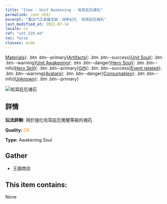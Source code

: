 ```yaml
---
title: "Item - Unit Awakening - 哈耳庇厄魂石"
permalink: /unt_329/
excerpt: "魔法门之英雄无敌：战争纪元  哈耳庇厄魂石"
last_modified_at: 2021-07-14
locale: cn
ref: "unt_329.md"
toc: false
classes: wide
---
```

 [Materials](/ItemsCN/){: .btn .btn--primary}[Artifacts](/ItemsCN/Artifacts/){: .btn .btn--success}[Unit Soul](/ItemsCN/UnitSoul/){: .btn .btn--warning}[Unit Awakening](/ItemsCN/UnitAwakening/){: .btn .btn--danger}[Hero Soul](/ItemsCN/HeroSoul/){: .btn .btn--info}[Hero Skill](/ItemsCN/HeroSkill/){: .btn .btn--primary}[Gift](/ItemsCN/Gift/){: .btn .btn--success}[Event related](/ItemsCN/Events/){: .btn .btn--warning}[Avatars](/ItemsCN/Avatars/){: .btn .btn--danger}[Consumables](/ItemsCN/Consumables/){: .btn .btn--info}[Unknown](/ItemsCN/Unknown/){: .btn .btn--primary}

 ![哈耳庇厄魂石](/images/u/tia_yingshenren.jpg)

## 詳情
 **玩法詳解:** 用於強化哈耳庇厄覺醒等級的魂石

 **Quality:** <span style="color: #FF8C00">OK</span>

 **Type:** Awakening Soul

## Gather

*    王國商店 

## This item contains:

  None

